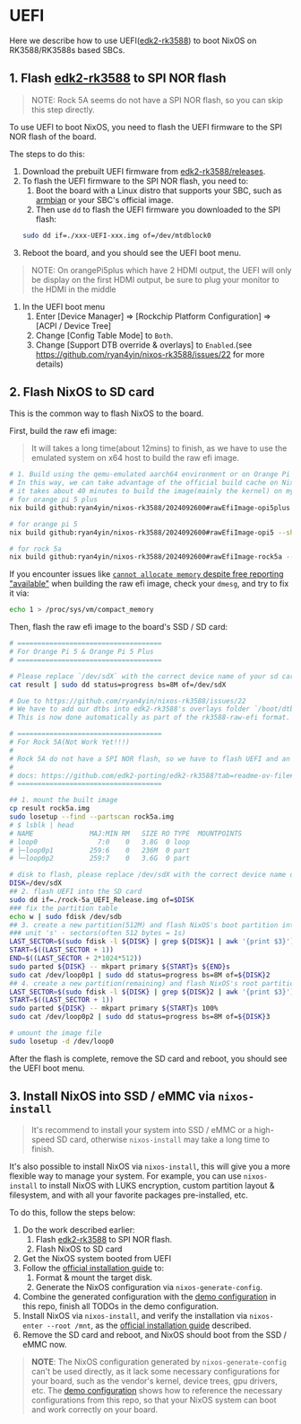 # UEFI

Here we describe how to use UEFI([edk2-rk3588]) to boot NixOS on RK3588/RK3588s based SBCs.

## 1. Flash [edk2-rk3588] to SPI NOR flash

> NOTE: Rock 5A seems do not have a SPI NOR flash, so you can skip this step directly.

To use UEFI to boot NixOS, you need to flash the UEFI firmware to the SPI NOR flash of the board.

The steps to do this:

1. Download the prebuilt UEFI firmware from [edk2-rk3588/releases](https://github.com/edk2-porting/edk2-rk3588/releases).
1. To flash the UEFI firmware to the SPI NOR flash, you need to:
   1. Boot the board with a Linux distro that supports your SBC, such as [armbian](https://www.armbian.com/download/) or your SBC's official image.
   1. Then use `dd` to flash the UEFI firmware you downloaded to the SPI flash:
   ```bash
   sudo dd if=./xxx-UEFI-xxx.img of=/dev/mtdblock0
   ```
1. Reboot the board, and you should see the UEFI boot menu.

> NOTE: On orangePi5plus which have 2 HDMI output, the UEFI will only be display on the first HDMI output, be sure to plug your monitor to the HDMI in the middle

1. In the UEFI boot menu
    1. Enter [Device Manager] => [Rockchip Platform Configuration] => [ACPI / Device Tree]
    1. Change [Config Table Mode] to `Both`.
    1. Change [Support DTB override & overlays] to `Enabled`.(see <https://github.com/ryan4yin/nixos-rk3588/issues/22> for more details)


## 2. Flash NixOS to SD card

This is the common way to flash NixOS to the board.

First, build the raw efi image:

> It will takes a long time(about 12mins) to finish, as we have to use the emulated system on x64 host to build the raw efi image.

```bash
# 1. Build using the qemu-emulated aarch64 environment or on Orange Pi 5 Plus itself.
# In this way, we can take advantage of the official build cache on NixOS to greatly speed up the build
# it takes about 40 minutes to build the image(mainly the kernel) on my Orange Pi 5 Plus.
# for orange pi 5 plus
nix build github:ryan4yin/nixos-rk3588/2024092600#rawEfiImage-opi5plus --show-trace -L --verbose

# for orange pi 5
nix build github:ryan4yin/nixos-rk3588/2024092600#rawEfiImage-opi5 --show-trace -L --verbose

# for rock 5a
nix build github:ryan4yin/nixos-rk3588/2024092600#rawEfiImage-rock5a --show-trace -L --verbose
```

If you encounter issues like [`cannot allocate memory` despite free reporting "available"](https://stackoverflow.com/questions/46464785/cannot-allocate-memory-despite-free-reporting-available) when building the raw efi image, check your `dmesg`, and try to fix it via:

```bash
echo 1 > /proc/sys/vm/compact_memory
```

Then, flash the raw efi image to the board's SSD / SD card:

```bash
# ====================================
# For Orange Pi 5 & Orange Pi 5 Plus
# ====================================

# Please replace `/dev/sdX` with the correct device name of your sd card
cat result | sudo dd status=progress bs=8M of=/dev/sdX

# Due to https://github.com/ryan4yin/nixos-rk3588/issues/22
# We have to add our dtbs into edk2-rk3588's overlays folder `/boot/dtb/base`
# This is now done automatically as part of the rk3588-raw-efi format. See: modules/rk3588-raw-efi.nix

# ====================================
# For Rock 5A(Not Work Yet!!!)
# 
# Rock 5A do not have a SPI NOR flash, so we have to flash UEFI and an OS on the same SD card!
#
# docs: https://github.com/edk2-porting/edk2-rk3588?tab=readme-ov-file#3-flash-the-firmware
# ====================================

## 1. mount the built image
cp result rock5a.img
sudo losetup --find --partscan rock5a.img
# $ lsblk | head
# NAME              MAJ:MIN RM   SIZE RO TYPE  MOUNTPOINTS
# loop0               7:0    0   3.8G  0 loop
# ├─loop0p1         259:6    0   236M  0 part
# └─loop0p2         259:7    0   3.6G  0 part

# disk to flash, please replace /dev/sdX with the correct device name of your sd card
DISK=/dev/sdX
## 2. flash UEFI into the SD card
sudo dd if=./rock-5a_UEFI_Release.img of=$DISK
### fix the partition table
echo w | sudo fdisk /dev/sdb
## 3. create a new partition(512M) and flash NixOS's boot partition into it.
### unit 's' - sectors(often 512 bytes = 1s)
LAST_SECTOR=$(sudo fdisk -l ${DISK} | grep ${DISK}1 | awk '{print $3}')
START=$((LAST_SECTOR + 1))
END=$((LAST_SECTOR + 2*1024*512))
sudo parted ${DISK} -- mkpart primary ${START}s ${END}s
sudo cat /dev/loop0p1 | sudo dd status=progress bs=8M of=${DISK}2
## 4. create a new partition(remaining) and flash NixOS's root partition into it.
LAST_SECTOR=$(sudo fdisk -l ${DISK} | grep ${DISK}2 | awk '{print $3}')
START=$((LAST_SECTOR + 1))
sudo parted ${DISK} -- mkpart primary ${START}s 100%
sudo cat /dev/loop0p2 | sudo dd status=progress bs=8M of=${DISK}3

# umount the image file
sudo losetup -d /dev/loop0
```

After the flash is complete, remove the SD card and reboot, you should see the UEFI boot menu.

## 3. Install NixOS into SSD / eMMC via `nixos-install`

> It's recommend to install your system into SSD / eMMC or a high-speed SD card, otherwise
> `nixos-install` may take a long time to finish.

It's also possible to install NixOS via `nixos-install`, this will give you a more flexible way to
manage your system. For example, you can use `nixos-install` to install NixOS with LUKS encryption,
custom partition layout & filesystem, and with all your favorite packages pre-installed, etc.

To do this, follow the steps below:

1. Do the work described earlier:
   1. Flash [edk2-rk3588] to SPI NOR flash.
   1. Flash NixOS to SD card
1. Get the NixOS system booted from UEFI
1. Follow the [official installation guide] to:
   1. Format & mount the target disk.
   1. Generate the NixOS configuration via `nixos-generate-config`.
1. Combine the generated configuration with the [demo configuration](./demo) in this repo, finish
   all TODOs in the demo configuration.
1. Install NixOS via `nixos-install`, and verify the installation via `nixos-enter --root /mnt`, as
   the [official installation guide] described.
1. Remove the SD card and reboot, and NixOS should boot from the SSD / eMMC now.

> **NOTE**: The NixOS configuration generated by `nixos-generate-config` can't be used directly, as
> it lack some necessary configurations for your board, such as the vendor's kernel, device trees,
> gpu drivers, etc. The [demo configuration](./demo) shows how to reference the necessary
> configurations from this repo, so that your NixOS system can boot and work correctly on your
> board.

[edk2-rk3588]: https://github.com/edk2-porting/edk2-rk3588
[official installation guide]: https://nixos.org/manual/nixos/stable/#sec-installation-manual
